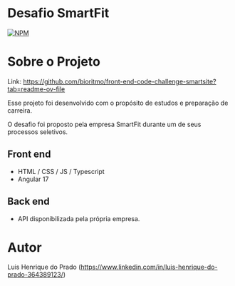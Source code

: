 # Desafio SmartFit
[![NPM](https://img.shields.io/npm/l/react)](https://github.com/lhp97/spring_react_project/blob/main/LICENSE)

# Sobre o Projeto
Link: https://github.com/bioritmo/front-end-code-challenge-smartsite?tab=readme-ov-file

Esse projeto foi desenvolvido com o propósito de estudos e preparação de carreira. 

O desafio foi proposto pela empresa SmartFit durante um de seus processos seletivos.

## Front end
- HTML / CSS / JS / Typescript
- Angular 17

## Back end
- API disponibilizada pela própria empresa.

# Autor
Luis Henrique do Prado
(https://www.linkedin.com/in/luis-henrique-do-prado-364389123/)
